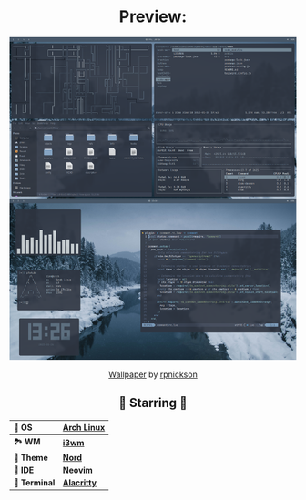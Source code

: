 <div align="center">
<h1>Preview:</h1>
<p align=><img alt="screenshot" src="screenshot.png"></p>
<p align=><a href="https://unsplash.com/photos/MPfv17UJb8w">Wallpaper</a> by <a href="https://unsplash.com/@rpnickson">rpnickson</a></p>

  ## 🌟 Starring 🌟
  
  | 💾 **OS**             | [**Arch Linux**](https://archlinux.org)
  | :-------------------- | :- |
  | 🏞️ **WM**             | [**i3wm**](https://i3wm.org)
  | 🎨 **Theme**          | [**Nord**](https://github.com/nordtheme)
  | 📝 **IDE**            | [**Neovim**](https://neovim.io)
  | 🚀 **Terminal**       | [**Alacritty**](https://github.com/alacritty/alacritty)

</div>
